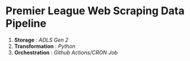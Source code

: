 # Premier League Web Scraping Data Pipeline
1. **Storage** : *ADLS Gen 2*
2. **Transformation** : *Python*
3. **Orchestration** : *Github Actions/CRON Job*

